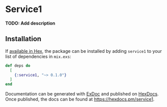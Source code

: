 # Service1

**TODO: Add description**

## Installation

If [available in Hex](https://hex.pm/docs/publish), the package can be installed
by adding `service1` to your list of dependencies in `mix.exs`:

```elixir
def deps do
  [
    {:service1, "~> 0.1.0"}
  ]
end
```

Documentation can be generated with [ExDoc](https://github.com/elixir-lang/ex_doc)
and published on [HexDocs](https://hexdocs.pm). Once published, the docs can
be found at <https://hexdocs.pm/service1>.


